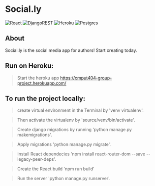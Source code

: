 # Social.ly
![React](https://img.shields.io/badge/react-%2320232a.svg?style=for-the-badge&logo=react&logoColor=%2361DAFB)
![DjangoREST](https://img.shields.io/badge/DJANGO-REST-ff1709?style=for-the-badge&logo=django&logoColor=white&color=ff1709&labelColor=gray)
![Heroku](https://img.shields.io/badge/heroku-%23430098.svg?style=for-the-badge&logo=heroku&logoColor=white)
![Postgres](https://img.shields.io/badge/postgres-%23316192.svg?style=for-the-badge&logo=postgresql&logoColor=white)

## About
Social.ly is the social media app for authors! Start creating today. 



## Run on Heroku:
>Start the heroku app https://cmput404-group-project.herokuapp.com/

## To run the project locally:  

>create virtual environment in the Terminal by 'venv virtualenv'. 

>Then activate the virtualenv by 'source/venv/bin/activate'. 

>Create django migrations by running 'python manage.py makemigrations'.

>Apply migrations 'python manage.py migrate'.

>Install React dependecies 'npm install react-router-dom --save --legacy-peer-deps'.

>Create the React build 'npm run build'

>Run the server 'python manage.py runserver'.



